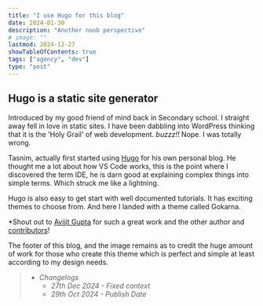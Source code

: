 ```yaml
---
title: "I use Hugo for this blog"
date: 2024-01-30
description: "Another noob perspective"
# image: ""
lastmod: 2024-12-27
showTableOfContents: true
tags: ["agency", "dev"]
type: "post"
---
```


## Hugo is a static site generator

Introduced by my good friend of mind back in Secondary school. I straight away fell in love in static sites. I have been dabbling into WordPress thinking that it is the 'Holy Grail' of web development. *buzzz!!* Nope. I was totally wrong.

Tasnim, actually first started using [Hugo](https://gethugo.io) for his own personal blog. He thought me a lot about how VS Code works, this is the point where I discovered the term IDE, he is darn good at explaining complex things into simple terms. Which struck me like a lightning.

Hugo is also easy to get start with well documented tutorials. It has exciting themes to choose from. And here I landed with a theme called Gokarna.

*Shout out to [Avijit Gupta](https://buymeacoffee.com/avijitgupta) for such a great work and the other author and [contributors](https://github.com/gokarna-theme/gokarna-hugo)!

The footer of this blog, and the image remains as to credit the huge amount of work for those who create this theme which is perfect and simple at least according to my design needs.

> - *Changelogs*
>   - *27th Dec 2024 - Fixed context*
>   - *29th Oct 2024 - Publish Date*
